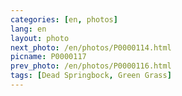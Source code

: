 ```yaml
---
categories: [en, photos]
lang: en
layout: photo
next_photo: /en/photos/P0000114.html
picname: P0000117
prev_photo: /en/photos/P0000116.html
tags: [Dead Springbock, Green Grass]
---
```

